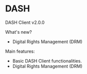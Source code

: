 # DASH

DASH Client v2.0.0

What's new? 

- Digital Rights Management (DRM)

Main features:

- Basic DASH Client functionalities.
- Digital Rights Management (DRM)